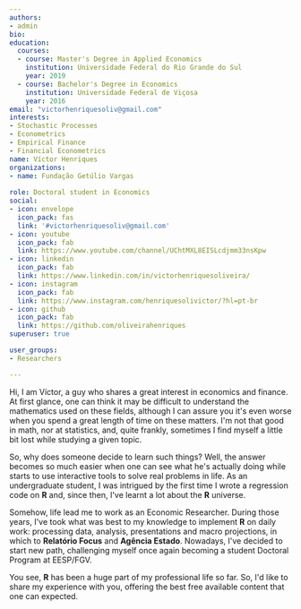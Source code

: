 ```yaml
---
authors:
- admin
bio:
education:
  courses:
  - course: Master's Degree in Applied Economics
    institution: Universidade Federal do Rio Grande do Sul
    year: 2019
  - course: Bachelor's Degree in Economics
    institution: Universidade Federal de Viçosa
    year: 2016
email: "victorhenriquesoliv@gmail.com"
interests:
- Stochastic Processes
- Econometrics
- Empirical Finance
- Financial Econometrics
name: Víctor Henriques
organizations:
- name: Fundação Getúlio Vargas
  
role: Doctoral student in Economics
social:
- icon: envelope
  icon_pack: fas
  link: '#victorhenriquesoliv@gmail.com'
- icon: youtube
  icon_pack: fab
  link: https://www.youtube.com/channel/UChtMXL8EISLcdjmm33nsKpw
- icon: linkedin
  icon_pack: fab
  link: https://www.linkedin.com/in/victorhenriquesoliveira/
- icon: instagram
  icon_pack: fab
  link: https://www.instagram.com/henriquesolivictor/?hl=pt-br
- icon: github
  icon_pack: fab
  link: https://github.com/oliveirahenriques
superuser: true

user_groups:
- Researchers

---
```


Hi, I am Víctor, a guy who shares a great interest in economics and finance. At first glance, one can think it may be difficult to understand the mathematics used on these fields, although I can assure you it's even worse when you spend a great length of time on these matters. I'm not that good in math, nor at statistics, and, quite frankly, sometimes I find myself a little bit lost while studying a given topic. 

So, why does someone decide to learn such things? Well, the answer becomes so much easier when one can see what he's actually doing while starts to use interactive tools to solve real problems in life. As an undergraduate student, I was intrigued by the first time I wrote a regression code on **R** and, since then, I've learnt a lot about the **R** universe. 

Somehow, life lead me to work as an Economic Researcher. During those years, I've took what was best to my knowledge to implement **R** on daily work: processing data, analysis, presentations and macro projections, in which to **Relatório Focus** and **Agência Estado**. Nowadays, I've decided to start new path, challenging myself once again becoming a student Doctoral Program at EESP/FGV.

You see, **R** has been a huge part of my professional life so far. So, I'd like to share my experience with you, offering the best free available content that one can expected. 

